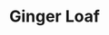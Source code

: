---
title: Ginger Loaf
tags: ["baking", "dessert"]
imgFile: 'ginger-loaf.jpg'
ingredients:
  - 50g Olivani
  - 1 tbsp golden syrup
  - 1 egg
  - 1/2 cup brown sugar
  - 1 cup flour
  - 1 tsp baking powder
  - 2 tsp ground ginger
  - 1 tsp mixed spice
  - 1 tsp baking soda
  - 3/4 cup milk (e.g. almond milk)
method:
  - Preheat oven to 190°C and line a loaf tin with baking paper.
  - Melt the Olivani and golden syrup together in a saucepan or microwave.
  - In a bowl, mix together the egg and brown sugar, then stir in the melted Olivani mixture.
  - Add flour, baking powder, ginger, and mixed spice.
  - In a separate cup, mix baking soda with milk until dissolved, then stir into the batter.
  - Pour the mixture into the prepared loaf tin.
  - Bake for 30–40 minutes, or until a skewer comes out clean.
  - Serve warm, smothered in more Olivani.
---